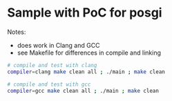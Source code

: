 # Sample with PoC for posgi

Notes:

* does work in Clang and GCC
* see Makefile for differences in compile and linking

```bash
# compile and test with clang
compiler=clang make clean all ; ./main ; make clean

# compile and test with gcc
compiler=gcc make clean all ; ./main ; make clean
```
